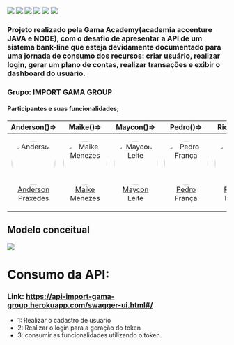 ![](https://img.shields.io/badge/Spring-Validation-green)
![](https://img.shields.io/badge/Spring-JPA-green)
![](https://img.shields.io/badge/Spring-swagger-green)
![](https://img.shields.io/badge/Security-jsonwebtoken-green)
![](https://img.shields.io/badge/database-h2-blue)
![](https://img.shields.io/badge/Infra-Heroku-blueviolet)

### Projeto realizado pela Gama Academy(academia accenture JAVA e NODE), com o desafio de apresentar a API de um sistema bank-line que esteja devidamente documentado para uma jornada de consumo dos recursos: criar usuário, realizar login, gerar um plano de contas, realizar transações e exibir o dashboard do usuário.

### Grupo: IMPORT GAMA GROUP
#### Participantes e suas funcionalidades;

|Anderson()=>|Maike()=>|Maycon()=>|Pedro()=>|Ricardo()=>|
|-|-|-|-|-|
|<p align="center"><img style="border-radius: 100px" width="100px" src="https://avatars.githubusercontent.com/u/29051982?s=400&u=9075f45ce5450c21e5fbab326df6534333be3126&v=4"  alt="Anderson" /><br />[Anderson][andersonprax] Praxedes</p>|<p align="center"><img style="border-radius: 100px" width="100px" src="https://avatars.githubusercontent.com/u/48857972?s=400&u=f98c1323cccee41f1ebb0310cb9016a33d29faa7&v=4"  alt="Maike Menezes" /><br />[Maike][maikermenezes] Menezes</p>|<p align="center"><img style="border-radius: 100px" width="100px" src="https://avatars.githubusercontent.com/u/52868084?s=400&u=dbd20b21a0f03b3720a5b97281bc1364eec33c36&v=4" alt="Maycon Leite" width="100px"/><br />[Maycon][MayconLeite] Leite </p>|<p align="center"><img style="border-radius: 100px" width="100px" src="https://avatars.githubusercontent.com/u/10146381?s=460&u=a1a92ccb3d413f52080f492e2a23305ee7c92aa1&v=4"  alt="Pedro França"/><br />[Pedro][pedr0hug0] França</p>|<p align="center"><img style="border-radius: 100px" width="100px" src="https://avatars.githubusercontent.com/u/43882173?s=400&u=35f5827bc6af1cfec874a91947f62a4f503c86bf&v=4"  alt="Ricardo"/><br />[Ricardo][toggy81] Tognola</p>|

## Modelo conceitual

<img src="https://ik.imagekit.io/fg2sso3fmlf/image_V3bcgk_oy.png">

# Consumo da API:

### Link: https://api-import-gama-group.herokuapp.com/swagger-ui.html#/
* 1: Realizar o cadastro de usuario
* 2: Realizar o login para a geração do token
* 3: consumir as funcionalidades utilizando o token.

[andersonprax]:https://github.com/andersonprax
[maikermenezes]:https://github.com/maikermenezes
[MayconLeite]:https://github.com/MayconLeite
[pedr0hug0]:https://github.com/pedr0hug0
[toggy81]:https://github.com/Toggy81



